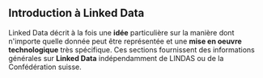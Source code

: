 ## Introduction à Linked Data

Linked Data décrit à la fois une **idée** particulière sur la manière dont n'importe quelle donnée peut être représentée et une **mise en oeuvre technologique** très spécifique. Ces sections fournissent des informations générales sur **Linked Data** indépendamment de LINDAS ou de la Confédération suisse.

